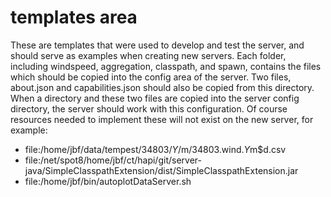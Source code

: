 # templates area
These are templates that were used to develop and test the server, and
should serve as examples when creating new servers.  Each folder, including windspeed, aggregation, 
classpath, and spawn, contains the files which should be copied into the config area of the
server.  Two files, about.json and capabilities.json should also be copied from this directory.
When a directory and these two files are copied into the server config directory, the server should
work with this configuration.  Of course resources needed to implement these will not exist on the
new server, for example:

* file:/home/jbf/data/tempest/34803/$Y/$m/34803.wind.$Y$m$d.csv
* file:/net/spot8/home/jbf/ct/hapi/git/server-java/SimpleClasspathExtension/dist/SimpleClasspathExtension.jar
* file:/home/jbf/bin/autoplotDataServer.sh


